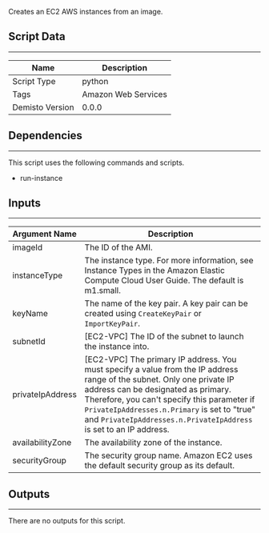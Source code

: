 Creates an EC2 AWS instances from an image.
## Script Data
---

| **Name** | **Description** |
| --- | --- |
| Script Type | python |
| Tags | Amazon Web Services |
| Demisto Version | 0.0.0 |

## Dependencies
---
This script uses the following commands and scripts.
* run-instance

## Inputs
---

| **Argument Name** | **Description** |
| --- | --- |
| imageId | The ID of the AMI. |
| instanceType | The instance type. For more information, see Instance Types in the Amazon Elastic Compute Cloud User Guide.  The default is m1.small. |
| keyName | The name of the key pair. A key pair can be created using `CreateKeyPair` or `ImportKeyPair`. |
| subnetId | [EC2-VPC] The ID of the subnet to launch the instance into. |
| privateIpAddress | [EC2-VPC] The primary IP address. You must specify a value from the IP address range of the subnet.  Only one private IP address can be designated as primary. Therefore, you can't specify this parameter if `PrivateIpAddresses.n.Primary` is set to "true" and `PrivateIpAddresses.n.PrivateIpAddress` is set to an IP address. |
| availabilityZone | The availability zone of the instance. |
| securityGroup | The security group name. Amazon EC2 uses the default security group as its default. |

## Outputs
---
There are no outputs for this script.
